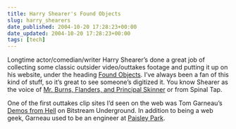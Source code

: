 ```yaml
---
title: Harry Shearer's Found Objects
slug: harry_shearers
date_published: 2004-10-20 17:28:23+00:00
date_updated: 2004-10-20 17:28:23+00:00
tags: [tech]
---
```

Longtime actor/comedian/writer Harry Shearer’s done a great job of collecting some classic outsider video/outtakes footage and putting it up on his website, under the heading [Found Objects](http://www.harryshearer.com/found_objects.htm). I’ve always been a fan of this kind of stuff, so it’s great to see someone’s digitized it. You know Shearer as the voice of [Mr. Burns, Flanders, and Principal Skinner](http://www.thesimpsons.com/bios/bios_actors_shearer.htm) or from Spinal Tap.

One of the first outtakes clip sites I’d seen on the web was Tom Garneau’s [Demos from Hell](http://www2.bitstream.net/~tgg/tgg/) on Bitstream Underground. In addition to being a web geek, Garneau used to be an engineer at [Paisley Park](http://www2.bitstream.net/~tgg/tgg/tgg.html).
